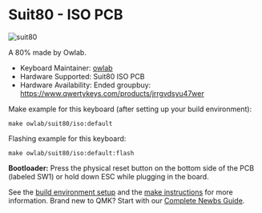 # Suit80 - ISO PCB

![suit80](https://i.imgur.com/Hs7tFCgl.jpg)

A 80% made by Owlab.

* Keyboard Maintainer: [owlab](https://github.com/owlab-git)
* Hardware Supported: Suit80 ISO PCB
* Hardware Availability: Ended groupbuy: https://www.qwertykeys.com/products/jrrgvdsyu47wer

Make example for this keyboard (after setting up your build environment):

    make owlab/suit80/iso:default

Flashing example for this keyboard:

    make owlab/suit80/iso:default:flash

**Bootloader:** Press the physical reset button on the bottom side of the PCB (labeled SW1) or hold down ESC while plugging in the board.

See the [build environment setup](https://docs.qmk.fm/#/getting_started_build_tools) and the [make instructions](https://docs.qmk.fm/#/getting_started_make_guide) for more information. Brand new to QMK? Start with our [Complete Newbs Guide](https://docs.qmk.fm/#/newbs).
